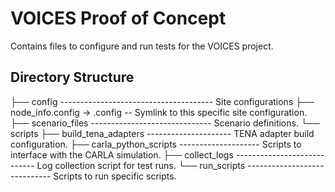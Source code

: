 # VOICES Proof of Concept

Contains files to configure and run tests for the VOICES project.

## Directory Structure

<repository-root>
├── config -------------------------------------- Site configurations
├── node_info.config -> <site-name>.config -- Symlink to this specific site configuration.
├── scenario_files ------------------------------ Scenario definitions.
└── scripts
    ├── build_tena_adapters --------------------- TENA adapter build configuration.
    ├── carla_python_scripts -------------------- Scripts to interface with the CARLA simulation.
    ├── collect_logs ---------------------------- Log collection script for test runs.
    └── run_scripts ----------------------------- Scripts to run specific scripts.

